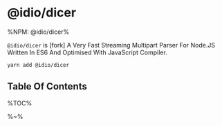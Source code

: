 # @idio/dicer

%NPM: @idio/dicer%

`@idio/dicer` is [fork] A Very Fast Streaming Multipart Parser For Node.JS Written In ES6 And Optimised With JavaScript Compiler.

```sh
yarn add @idio/dicer
```

## Table Of Contents

%TOC%

%~%